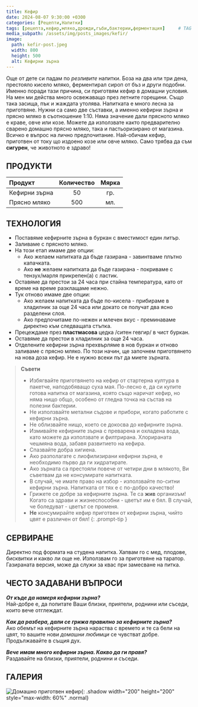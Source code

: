 ```yaml
---
title: Кефир
date: 2024-08-07 9:30:00 +0300
categories: [Рецепти,Напитки]
tags: [рецепта,кефир,мляко,дрожди,гъби,бактерии,ферментация]     # TAG names should always be lowercase
media_subpath: /assets/img/posts_images/kefir/
image:
  path: kefir-post.jpeg
  width: 800
  height: 500
  alt: Кефирни зърна
---
```


Още от дете си падам по *резливите* напитки. Боза на два или три дена, престояло кисело мляко, ферментирал сироп от бъз и други подобни. Именно поради тази причина, си приготвям кефир в домашни условия. На мен ми действа много освежаващо през летните горещини. Също така засища, пък и жаждата утолява. Напитката е много лесна за приготвяне. Нужни са само две съставки, а именно кефирни зърна и прясно мляко в съотношение 1:10. Няма значение дали прясното мляко е краве, овче или козе. Можете да използвате както предварително сварено домашно прясно мляко, така и пастьоризирано от магазина. Всичко е въпрос на лично предпочитание. Най-обичам кефир, приготвен от току що издоено козе или овче мляко. Само трябва да съм **сигурен**, че животното е здраво!

## **ПРОДУКТИ**

| Продукт                    |Количество  |Мярка   |
|:---------------------------|:----------:|:------:|
|Кефирни зърна               |50          |гр.     |
|Прясно мляко                |500         |мл.     |

## **ТЕХНОЛОГИЯ**

- Поставяме кефирните зърна в буркан с вместимост един литър.
- Заливаме с прясното мляко.
- На този етап имаме две опции:
  - Ако желаем напитката да бъде газирана - завинтваме плътно капачката.
  - Ако **не** желаем напитката да бъде газирана - покриваме с тензух/марля прикрепен(а) с ластик.
- Оставяме да престои за 24 часа при стайна температура, като от време на време разклащаме нежно.
- Тук отново имаме две опции:
  - Ако желаем напитката да бъде по-кисела - прибираме в хладилник за още 24 часа или докато се получат два ясно разделени слоя.
  - Ако предпочитаме по-нежен и млечен вкус - преминаваме директно към следващата стъпка.
- Прецеждаме през **пластмасовa** цедка /ситен гевгир/ в чист буркан.
- Оставяме да престои в хладилник за още 24 часа.
- Отделените кефирни зърна прехвърляме в нов буркан и отново заливаме с прясно мляко. По този начин, ще започнем приготвянето на нова доза кефир. Не е нужно всеки път да миете зърната.

> **Съвети**
>
> - Избягвайте приготвянето на кефир от стартерна култура в пакетче, наподобяващо суха мая. По-лесно е, да си купите готова напитка от магазина, която също наричат кефир, но няма нищо общо, особено от гледна точка на състав на полезни бактерии.
> - Не използвайте метални съдове и прибори, когато работите с кефирни зърна.
> - Не облизвайте нищо, което се докосва до кефирните зърна.
> - Измивайте кефирните зърна с преварена и охладена вода, като можете да използвате и филтрирана. Хлорираната чешмяна вода, забавя развитието на кефира.
> - Спазвайте добра хигиена.
> - Ако разполагате с лиофилизирани кефирни зърна, е необходимо първо да ги хидратирате.
> - Ако зърната са престояли повече от четири дни в млякото, Ви съветвам да не консумирате напитката.
> - В случай, че имате право на избор - използвайте по-ситни кефирни зърна. Напитката от тях е с по-добро качество!
> - Грижете се добре за кефирните зърна. Те са **жив** организъм! Когато са здрави и жизнеспособни - цветът им е бял. В случай, че боледуват - цветът се променя.
> - **Не** консумирайте кефир приготвен от кефирни зърна, чийто цвят е различен от бял!
{: .prompt-tip }

## **СЕРВИРАНЕ**

Директно под формата на студена напитка. Хапвам го с мед, плодове, бисквитки и какво ли още не. Използвам го за приготвяне на таратор. Газираната версия, може да служи за квас при замесване на питка.

## **ЧЕСТО ЗАДАВАНИ ВЪПРОСИ**

***От къде да намеря кефирни зърна?***<br>
Най-добре е, да попитате Ваши близки, приятели, роднини или съседи, които вече отглеждат.

***Как да разбера, дали се грижа правилно за кефирните зърна?***<br>
Ако обемът на кефирните зърна нараства с времето и те са бели на цвят, то вашите нови *домашни любимци* се чувстват добре. Продължавайте в същия дух.

***Вече имам много кефирни зърна. Какво да ги правя?***<br>
Раздавайте на близки, приятели, роднини и съседи.

## **ГАЛЕРИЯ**

![Домашно приготвен кефир](kefir-01.jpeg){: .shadow width="200" height="200" style="max-width: 60%" .normal}